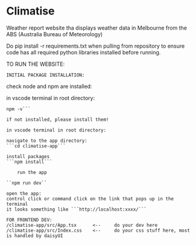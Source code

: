 # Climatise
Weather report website tha displays weather data in Melbourne from the ABS (Australia Bureau of Meteorology)

Do pip install -r requirements.txt when pulling from repository to ensure code has all required python libraries installed before running.

TO RUN THE WEBSITE:

    INITIAL PACKAGE INSTALLATION:
check node and npm are installed:

in vscode terminal in root directory:

```node -v
npm -v```

if not installed, please install them!

in vscode terminal in root directory:

navigate to the app directory:
```cd climatise-app```

install packages
```npm install```

    run the app

``npm run dev``

open the app:
control click or command click on the link that pops up in the terminal
it looks something like ```http://localhost:xxxx/```

FOR FRONTEND DEV:
/climatise-app/src/App.tsx      <--     do your dev here
/climatise-app/src/Index.css    <--     do your css stuff here, most is handled by daisyUI 
